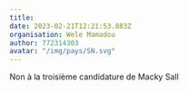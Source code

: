 ```yaml
---
title: 
date: 2023-02-21T12:21:53.883Z
organisation: Wele Mamadou 
author: 772314303
avatar: "/img/pays/SN.svg"
---
```


Non à la troisième candidature de Macky Sall